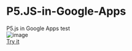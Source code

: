 # P5.JS-in-Google-Apps
P5.js in Google Apps test
</br>
![image](https://user-images.githubusercontent.com/23522577/120076053-17b77280-c0a4-11eb-8a26-9a373101425d.png)
</br>
<a href="https://script.google.com/macros/s/AKfycbykJTogGHTxGo99uP8EYjzyyvaQie1QwZGPAQ-AWt44HeZ5Goik5eKOsQ6SVrWAMN2Z/exec" target="_blank">Try it</a>


